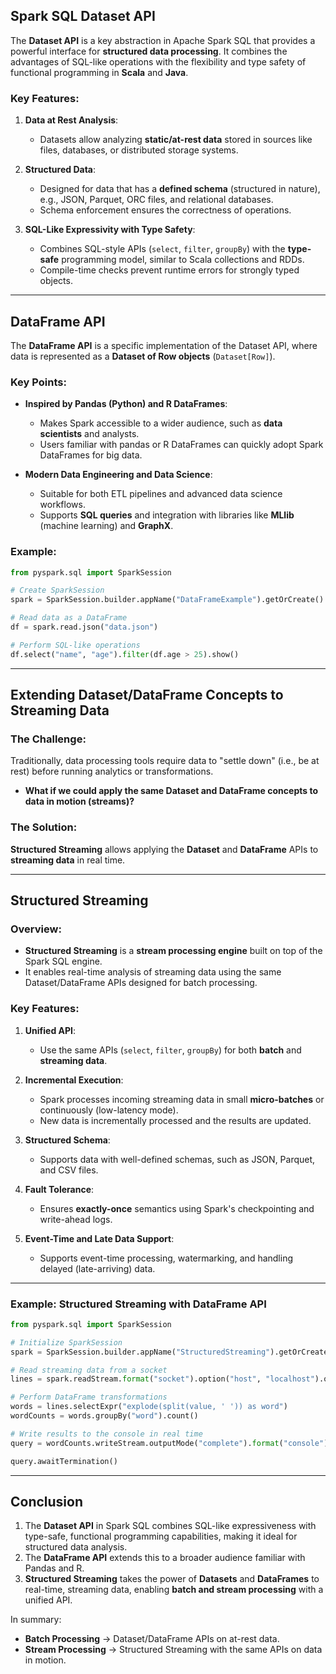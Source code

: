 ## **Spark SQL Dataset API**

The **Dataset API** is a key abstraction in Apache Spark SQL that provides a powerful interface for **structured data processing**. It combines the advantages of SQL-like operations with the flexibility and type safety of functional programming in **Scala** and **Java**.

### **Key Features**:
1. **Data at Rest Analysis**:  
   - Datasets allow analyzing **static/at-rest data** stored in sources like files, databases, or distributed storage systems.  

2. **Structured Data**:  
   - Designed for data that has a **defined schema** (structured in nature), e.g., JSON, Parquet, ORC files, and relational databases.  
   - Schema enforcement ensures the correctness of operations.

3. **SQL-Like Expressivity with Type Safety**:  
   - Combines SQL-style APIs (`select`, `filter`, `groupBy`) with the **type-safe** programming model, similar to Scala collections and RDDs.
   - Compile-time checks prevent runtime errors for strongly typed objects.  

---

## **DataFrame API**

The **DataFrame API** is a specific implementation of the Dataset API, where data is represented as a **Dataset of Row objects** (`Dataset[Row]`).

### **Key Points**:
- **Inspired by Pandas (Python) and R DataFrames**:  
   - Makes Spark accessible to a wider audience, such as **data scientists** and analysts.  
   - Users familiar with pandas or R DataFrames can quickly adopt Spark DataFrames for big data.

- **Modern Data Engineering and Data Science**:  
   - Suitable for both ETL pipelines and advanced data science workflows.  
   - Supports **SQL queries** and integration with libraries like **MLlib** (machine learning) and **GraphX**.  

### **Example**:
```python
from pyspark.sql import SparkSession

# Create SparkSession
spark = SparkSession.builder.appName("DataFrameExample").getOrCreate()

# Read data as a DataFrame
df = spark.read.json("data.json")

# Perform SQL-like operations
df.select("name", "age").filter(df.age > 25).show()
```

---

## **Extending Dataset/DataFrame Concepts to Streaming Data**

### **The Challenge**:  
Traditionally, data processing tools require data to "settle down" (i.e., be at rest) before running analytics or transformations.

- **What if we could apply the same Dataset and DataFrame concepts to data in motion (streams)?**

### **The Solution**:  
**Structured Streaming** allows applying the **Dataset** and **DataFrame** APIs to **streaming data** in real time.

---

## **Structured Streaming**

### **Overview**:
- **Structured Streaming** is a **stream processing engine** built on top of the Spark SQL engine.
- It enables real-time analysis of streaming data using the same Dataset/DataFrame APIs designed for batch processing.

### **Key Features**:
1. **Unified API**:  
   - Use the same APIs (`select`, `filter`, `groupBy`) for both **batch** and **streaming data**.

2. **Incremental Execution**:  
   - Spark processes incoming streaming data in small **micro-batches** or continuously (low-latency mode).  
   - New data is incrementally processed and the results are updated.

3. **Structured Schema**:  
   - Supports data with well-defined schemas, such as JSON, Parquet, and CSV files.

4. **Fault Tolerance**:  
   - Ensures **exactly-once** semantics using Spark's checkpointing and write-ahead logs.

5. **Event-Time and Late Data Support**:  
   - Supports event-time processing, watermarking, and handling delayed (late-arriving) data.

---

### **Example: Structured Streaming with DataFrame API**

```python
from pyspark.sql import SparkSession

# Initialize SparkSession
spark = SparkSession.builder.appName("StructuredStreaming").getOrCreate()

# Read streaming data from a socket
lines = spark.readStream.format("socket").option("host", "localhost").option("port", 9999).load()

# Perform DataFrame transformations
words = lines.selectExpr("explode(split(value, ' ')) as word")
wordCounts = words.groupBy("word").count()

# Write results to the console in real time
query = wordCounts.writeStream.outputMode("complete").format("console").start()

query.awaitTermination()
```

---

## **Conclusion**

1. The **Dataset API** in Spark SQL combines SQL-like expressiveness with type-safe, functional programming capabilities, making it ideal for structured data analysis.
2. The **DataFrame API** extends this to a broader audience familiar with Pandas and R.
3. **Structured Streaming** takes the power of **Datasets** and **DataFrames** to real-time, streaming data, enabling **batch and stream processing** with a unified API.

In summary:  
- **Batch Processing** → Dataset/DataFrame APIs on at-rest data.  
- **Stream Processing** → Structured Streaming with the same APIs on data in motion.  
